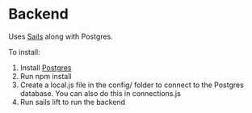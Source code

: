 # Backend

Uses [Sails](http://sailsjs.org) along with Postgres.

To install:

1. Install [Postgres](https://www.postgresql.org/)
2. Run npm install
3. Create a local.js file in the config/ folder to connect to the Postgres database.  You can also do this in connections.js
4. Run sails lift to run the backend
